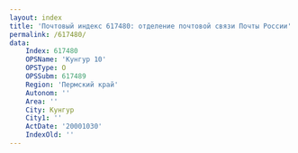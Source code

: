```yaml
---
layout: index
title: 'Почтовый индекс 617480: отделение почтовой связи Почты России'
permalink: /617480/
data:
    Index: 617480
    OPSName: 'Кунгур 10'
    OPSType: О
    OPSSubm: 617489
    Region: 'Пермский край'
    Autonom: ''
    Area: ''
    City: Кунгур
    City1: ''
    ActDate: '20001030'
    IndexOld: ''
---
```

